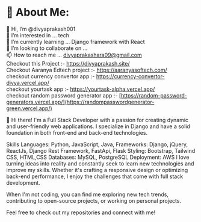 # 💫 About Me:
👋 Hi, I’m @divyaprakash001<br>👀 I’m interested in ... tech<br>🌱 I’m currently learning ... Django framework with React<br>💞️ I’m looking to collaborate on ...<br>📫 How to reach me ... divyaprakashara09@gmail.com<br>
Checkout this Project :- https://divyaprakash.site/ <br>
Checkout Aaranya Edtech project :- https://aaranyasoftech.com/  <br>
checkout currency convertor app :- https://currency-convertor-divya.vercel.app/  <br>
checkout yourtask app :- https://yourtask-alpha.vercel.app/  <br>
checkout random password generator app :- [https://random-password-generators.vercel.app/](https://randompasswordgenerator-green.vercel.app/)  <br>

👋 Hi there! I'm a Full Stack Developer with a passion for creating dynamic and user-friendly web applications. I specialize in Django and have a solid foundation in both front-end and back-end technologies.

Skills
Languages: Python, JavaScript, Java, 
Frameworks: Django, jQuery, ReactJs, Django Rest Framework, FastApi, Flask
Styling: Bootstrap, Tailwind CSS, HTML,CSS
Databases: MySQL, PostgreSQL
Deployment: AWS
I love turning ideas into reality and constantly seek to learn new technologies and improve my skills. Whether it's crafting a responsive design or optimizing back-end performance, I enjoy the challenges that come with full stack development.

When I'm not coding, you can find me exploring new tech trends, contributing to open-source projects, or working on personal projects.

Feel free to check out my repositories and connect with me!

